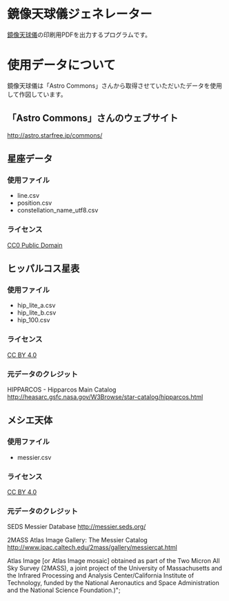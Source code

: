 # 鏡像天球儀ジェネレーター
[鏡像天球儀](https://tohru-t.github.io/uragaeshi-tenkyugi/)の印刷用PDFを出力するプログラムです。

# 使用データについて
鏡像天球儀は「Astro Commons」さんから取得させていただいたデータを使用して作図しています。

## 「Astro Commons」さんのウェブサイト
http://astro.starfree.jp/commons/

## 星座データ
### 使用ファイル
* line.csv
* position.csv
* constellation_name_utf8.csv
### ライセンス
[CC0 Public Domain](https://creativecommons.org/publicdomain/zero/1.0/deed.ja)

## ヒッパルコス星表
### 使用ファイル
* hip_lite_a.csv
* hip_lite_b.csv
* hip_100.csv
### ライセンス
[CC BY 4.0](https://creativecommons.org/licenses/by/4.0/deed.ja)
### 元データのクレジット
HIPPARCOS - Hipparcos Main Catalog
http://heasarc.gsfc.nasa.gov/W3Browse/star-catalog/hipparcos.html

## メシエ天体
### 使用ファイル
* messier.csv
### ライセンス
[CC BY 4.0](https://creativecommons.org/licenses/by/4.0/deed.ja)
### 元データのクレジット
SEDS Messier Database
http://messier.seds.org/

2MASS Atlas Image Gallery: The Messier Catalog
http://www.ipac.caltech.edu/2mass/gallery/messiercat.html

Atlas Image [or Atlas Image mosaic] obtained as part of the Two Micron All Sky Survey (2MASS), a joint project of the University of Massachusetts and the Infrared Processing and Analysis Center/California Institute of Technology, funded by the National Aeronautics and Space Administration and the National Science Foundation.)";

